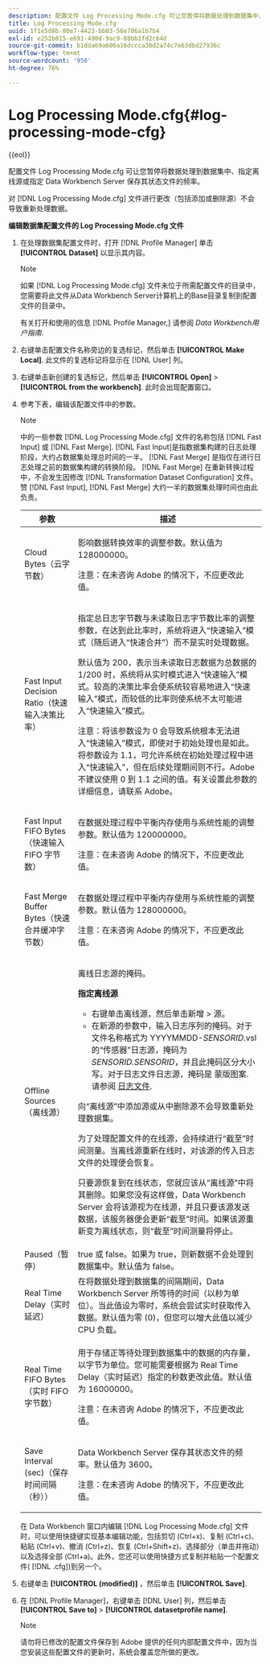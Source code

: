 ```yaml
---
description: 配置文件 Log Processing Mode.cfg 可让您暂停将数据处理到数据集中、指定离线源或指定 Data Workbench Server 保存其状态文件的频率。
title: Log Processing Mode.cfg
uuid: 1f1e5d8b-80e7-4423-bb03-56e706a1b7b4
exl-id: e252b815-e691-490d-9ac9-88bb1fd2c64d
source-git-commit: b1dda69a606a16dccca30d2a74c7e63dbd27936c
workflow-type: tm+mt
source-wordcount: '956'
ht-degree: 76%

---
```


# Log Processing Mode.cfg{#log-processing-mode-cfg}

{{eol}}

配置文件 Log Processing Mode.cfg 可让您暂停将数据处理到数据集中、指定离线源或指定 Data Workbench Server 保存其状态文件的频率。

对 [!DNL Log Processing Mode.cfg] 文件进行更改（包括添加或删除源）不会导致重新处理数据。

**编辑数据集配置文件的 Log Processing Mode.cfg 文件**

1. 在处理数据集配置文件时，打开 [!DNL Profile Manager] 单击 **[!UICONTROL Dataset]** 以显示其内容。

   >[!NOTE]
   >
   >如果 [!DNL Log Processing Mode.cfg] 文件未位于所需配置文件的目录中，您需要将此文件从Data Workbench Server计算机上的Base目录复制到配置文件的目录中。

   有关打开和使用的信息 [!DNL Profile Manager,] 请参阅 *Data Workbench用户指南*.

1. 右键单击配置文件名称旁边的复选标记，然后单击 **[!UICONTROL Make Local]**. 此文件的复选标记将显示在 [!DNL User] 列。
1. 右键单击新创建的复选标记，然后单击 **[!UICONTROL Open]** > **[!UICONTROL from the workbench]**. 此时会出现配置窗口。
1. 参考下表，编辑该配置文件中的参数。

   >[!NOTE]
   >
   >中的一些参数 [!DNL Log Processing Mode.cfg] 文件的名称包括 [!DNL Fast Input] 或 [!DNL Fast Merge]. [!DNL Fast Input]是指数据集构建的日志处理阶段，大约占数据集处理总时间的一半。 [!DNL Fast Merge] 是指仅在进行日志处理之前的数据集构建的转换阶段。 [!DNL Fast Merge] 在重新转换过程中，不会发生因修改 [!DNL Transformation Dataset Configuration] 文件。 赞 [!DNL Fast Input], [!DNL Fast Merge] 大约一半的数据集处理时间也由此负责。

   <table id="table_1BF356E21C0E4119A277F40CEC5D7A21"> 
   <thead> 
   <tr> 
      <th colname="col1" class="entry"> 参数 </th> 
      <th colname="col2" class="entry"> 描述 </th> 
   </tr> 
   </thead>
   <tbody> 
   <tr> 
      <td colname="col1"> Cloud Bytes（云字节数） </td> 
      <td colname="col2"> <p>影响数据转换效率的调整参数。默认值为 128000000。 </p> <p> <p>注意：在未咨询 Adobe 的情况下，不应更改此值。 </p> </p> </td> 
   </tr> 
   <tr> 
      <td colname="col1"> Fast Input Decision Ratio（快速输入决策比率） </td> 
      <td colname="col2"> <p>指定总日志字节数与未读取日志字节数比率的调整参数，在达到此比率时，系统将进入“<span class="wintitle">快速输入</span>”模式（随后进入“<span class="wintitle">快速合并</span>”）而不是实时处理数据。 </p> <p> 默认值为 200，表示当未读取日志数据为总数据的 1/200 时，系统将从实时模式进入“<span class="wintitle">快速输入</span>”模式。较高的决策比率会使系统较容易地进入“<span class="wintitle">快速输入</span>”模式，而较低的比率则使系统不太可能进入“<span class="wintitle">快速输入</span>”模式。 </p> <p> <p>注意：将该参数设为 0 会导致系统根本无法进入“<span class="wintitle">快速输入</span>”模式，即使对于初始处理也是如此。将参数设为 1.1，可允许系统在初始处理过程中进入“<span class="wintitle">快速输入</span>”，但在后续处理期间则不行。Adobe 不建议使用 0 到 1.1 之间的值。有关设置此参数的详细信息，请联系 Adobe。 </p> </p> </td> 
   </tr> 
   <tr> 
      <td colname="col1"> Fast Input FIFO Bytes（快速输入 FIFO 字节数） </td> 
      <td colname="col2"> <p>在数据处理过程中平衡内存使用与系统性能的调整参数。默认值为 120000000。 </p> <p> <p>注意：在未咨询 Adobe 的情况下，不应更改此值。 </p> </p> </td> 
   </tr> 
   <tr> 
      <td colname="col1"> Fast Merge Buffer Bytes（快速合并缓冲字节数） </td> 
      <td colname="col2"> <p>在数据处理过程中平衡内存使用与系统性能的调整参数。默认值为 128000000。 </p> <p> <p>注意：在未咨询 Adobe 的情况下，不应更改此值。 </p> </p> </td> 
   </tr> 
   <tr> 
      <td colname="col1"> Offline Sources（离线源） </td> 
      <td colname="col2"> <p>离线日志源的掩码。 </p> <p> <b> 指定离线源</b> 
      <ul id="ul_569B90E9A85246F88906FA5444F8A93E"> 
       <li id="li_3EF182CEF4A44106B5267175EC62B9AB"> 右键单击<span class="uicontrol">离线源</span>，然后单击<span class="uicontrol">新增</span> &gt; <span class="uicontrol">源</span>。 </li> 
       <li id="li_E8FBA212F4784B1A830745A90BB3AF90"> 在新源的参数中，输入日志序列的掩码。对于文件名称格式为 YYYYMMDD-<i>SENSORID</i>.vsl 的“传感器”日志源，掩码为 <i>SENSORID.SENSORID</i>，并且此掩码区分大小写。对于日志文件日志源，掩码是 <span class="wintitle"> 蒙版图案</span>. 请参阅 <a href="../../../home/c-dataset-const-proc/c-log-proc-config-file/c-log-sources.md#concept-3d4fb817c057447d90f166b1183b461e"> 日志文件</a>. </li> 
      </ul> </p> <p> 向“离线源”中添加源或从中删除源不会导致重新处理数据集。 </p> <p> 为了处理配置文件的在线源，会持续进行“截至”时间测量。当离线源重新在线时，对该源的传入日志文件的处理便会恢复。 </p> <p> 只要源恢复到在线状态，您就应该从“离线源”中将其删除。如果您没有这样做，Data Workbench Server 会将该源视为在线源，并且只要该源发送数据，该服务器便会更新“截至”时间。如果该源重新变为离线状态，则“截至”时间测量将停止。 </p> </td> 
   </tr> 
   <tr> 
      <td colname="col1"> Paused（暂停） </td> 
      <td colname="col2"> true 或 false。如果为 true，则新数据不会处理到数据集中。默认值为 false。 </td> 
   </tr> 
   <tr> 
      <td colname="col1"> Real Time Delay（实时延迟） </td> 
      <td colname="col2"> 在将数据处理到数据集的间隔期间，Data Workbench Server 所等待的时间（以秒为单位）。当此值设为零时，系统会尝试实时获取传入数据。默认值为零 (0)，但您可以增大此值以减少 CPU 负载。 </td> 
   </tr> 
   <tr> 
      <td colname="col1"> Real Time FIFO Bytes（实时 FIFO 字节数） </td> 
      <td colname="col2"> <p>用于存储正等待处理到数据集中的数据的内存量，以字节为单位。您可能需要根据为 Real Time Delay（实时延迟）指定的秒数更改此值。默认值为 16000000。 </p> <p> <p>注意：在未咨询 Adobe 的情况下，不应更改此值。 </p> </p> </td> 
   </tr> 
   <tr> 
      <td colname="col1"> Save Interval (sec)（保存时间间隔（秒）） </td> 
      <td colname="col2"> <p>Data Workbench Server 保存其状态文件的频率。默认值为 3600。 </p> <p> <p>注意：在未咨询 Adobe 的情况下，不应更改此值。 </p> </p> </td> 
   </tr> 
   </tbody> 
   </table>

   在 Data Workbench 窗口内编辑 [!DNL Log Processing Mode.cfg] 文件时，可以使用快捷键实现基本编辑功能，包括剪切 (Ctrl+x)、复制 (Ctrl+c)、粘贴 (Ctrl+v)、撤消 (Ctrl+z)、恢复 (Ctrl+Shift+z)、选择部分（单击并拖动）以及选择全部 (Ctrl+a)。此外，您还可以使用快捷方式复制并粘贴一个配置文件( [!DNL .cfg])到另一个。

1. 右键单击 **[!UICONTROL (modified)]** ，然后单击 **[!UICONTROL Save]**.
1. 在 [!DNL Profile Manager]，右键单击 [!DNL User] 列，然后单击 **[!UICONTROL Save to]** > **[!UICONTROL datasetprofile name]**.

   >[!NOTE]
   >
   >请勿将已修改的配置文件保存到 Adobe 提供的任何内部配置文件中，因为当您安装这些配置文件的更新时，系统会覆盖您所做的更改。
